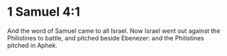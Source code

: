 # 1 Samuel 4:1

And the word of Samuel came to all Israel. Now Israel went out against the Philistines to battle, and pitched beside Ebenezer: and the Philistines pitched in Aphek.
